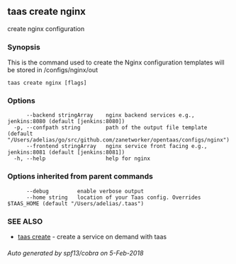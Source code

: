 ## taas create nginx

create nginx configuration

### Synopsis



This is the command used to create the Nginx configuration templates will be stored in /configs/nginx/out

```
taas create nginx [flags]
```

### Options

```
      --backend stringArray    nginx backend services e.g., jenkins:8080 (default [jenkins:8080])
  -p, --confpath string        path of the output file template (default "/Users/adelias/go/src/github.com/zanetworker/opentaas/configs/nginx")
      --frontend stringArray   nginx service front facing e.g., jenkins:8081 (default [jenkins:8081])
  -h, --help                   help for nginx
```

### Options inherited from parent commands

```
      --debug         enable verbose output
      --home string   location of your Taas config. Overrides $TAAS_HOME (default "/Users/adelias/.taas")
```

### SEE ALSO
* [taas create](taas_create.md)	 - create a service on demand with taas

###### Auto generated by spf13/cobra on 5-Feb-2018
